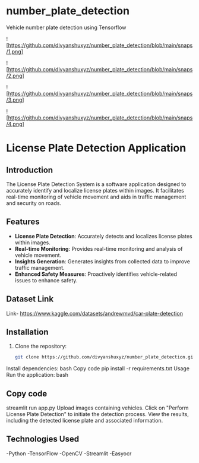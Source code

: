 # number_plate_detection
Vehicle number plate detection using Tensorflow

![https://github.com/divyanshuxyz/number_plate_detection/blob/main/snaps/1.png]

![https://github.com/divyanshuxyz/number_plate_detection/blob/main/snaps/2.png]

![https://github.com/divyanshuxyz/number_plate_detection/blob/main/snaps/3.png]

![https://github.com/divyanshuxyz/number_plate_detection/blob/main/snaps/4.png]


# License Plate Detection Application

## Introduction

The License Plate Detection System is a software application designed to accurately identify and localize license plates within images. It facilitates real-time monitoring of vehicle movement and aids in traffic management and security on roads.

## Features

- **License Plate Detection**: Accurately detects and localizes license plates within images.
- **Real-time Monitoring**: Provides real-time monitoring and analysis of vehicle movement.
- **Insights Generation**: Generates insights from collected data to improve traffic management.
- **Enhanced Safety Measures**: Proactively identifies vehicle-related issues to enhance safety.

## Dataset Link
Link- https://www.kaggle.com/datasets/andrewmvd/car-plate-detection

## Installation

1. Clone the repository:
   ```bash
   git clone https://github.com/divyanshuxyz/number_plate_detection.git
Install dependencies:
bash
Copy code
pip install -r requirements.txt
Usage
Run the application:
bash
## Copy code
streamlit run app.py
Upload images containing vehicles.
Click on "Perform License Plate Detection" to initiate the detection process.
View the results, including the detected license plate and associated information.

## Technologies Used
-Python
-TensorFlow
-OpenCV
-Streamlit
-Easyocr
